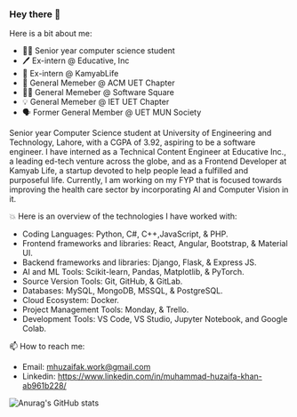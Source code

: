 
### Hey there 👋
Here is a bit about me:
- 👨‍🎓 Senior year computer science student
- 🖊️ Ex-intern @ Educative, Inc
- 🤖 Ex-intern @ KamyabLife
- 💢 General Memeber @ ACM UET Chapter
- 🧑‍💻 General Memeber @ Software Square
- 💡 General Memeber @ IET UET Chapter
- 🗣️ Former General Member @ UET MUN Society

Senior year Computer Science student at University of Engineering and Technology, Lahore, with a CGPA of 3.92, aspiring to be a software engineer. I have interned as a Technical Content Engineer at Educative Inc., a leading ed-tech venture across the globe, and as a Frontend Developer at Kamyab Life, a startup devoted to help people lead a fulfilled and purposeful life.
Currently, I am working on my FYP that is focused towards improving the health care sector by incorporating AI and Computer Vision in it.


💥 Here is an overview of the technologies I have worked with:
- Coding Languages: Python, C#, C++,JavaScript, & PHP.
- Frontend frameworks and libraries: React, Angular, Bootstrap, & Material UI.
- Backend frameworks and libraries: Django, Flask, & Express JS.
- AI and ML Tools: Scikit-learn, Pandas, Matplotlib, & PyTorch.
- Source Version Tools: Git, GitHub, & GitLab.
- Databases: MySQL, MongoDB, MSSQL, & PostgreSQL.
- Cloud Ecosystem: Docker.
- Project Management Tools: Monday, & Trello.
- Development Tools: VS Code, VS Studio, Jupyter Notebook, and Google Colab.

📫 How to reach me:
- Email: mhuzaifak.work@gmail.com
- Linkedin: https://www.linkedin.com/in/muhammad-huzaifa-khan-ab961b228/ 

![Anurag's GitHub stats](https://github-readme-stats.vercel.app/api?username=Huzaifa-crypton&show_icons=true&bg_color=00000000)

<!--
**Huzaifa-crypton/Huzaifa-crypton** is a ✨ _special_ ✨ repository because its `README.md` (this file) appears on your GitHub profile.
I am a computer science student pursuing my degree from University of Engineering and Technology, Lahore. I strongly believe that, continuous learning through exploration is the key to growth and success. A person should strive to set his goals and visions in life high enough that he works tirelessly for them. As a student of knowledge, I enjoy engaging with people to share thoughts and ideas. I actively participate in student societies and volunteer in managing events and workshops. Regarding my work experience, I take immense pride of the projects I have successfully completed during my semesters. The excitement one feels when the project runs successfully is what every developer craves for. I have interest to see the working details of systems and products. This interest lead me to explore how websites are crafted and I ended up exploring website development using MEAN and MERN stacks. Other than that, I have wide range of interests too. To maintain an active lifestyle I indulge myself into sports such as badminton, cricket, football, and table tennis.
Here are some ideas to get you started:

- 🔭 I’m currently working on ...
- 🌱 I’m currently learning ...
- 👯 I’m looking to collaborate on ...
- 🤔 I’m looking for help with ...
- 💬 Ask me about ...
- 📫 How to reach me: ...
- 😄 Pronouns: ...
- ⚡ Fun fact: ...
-->

